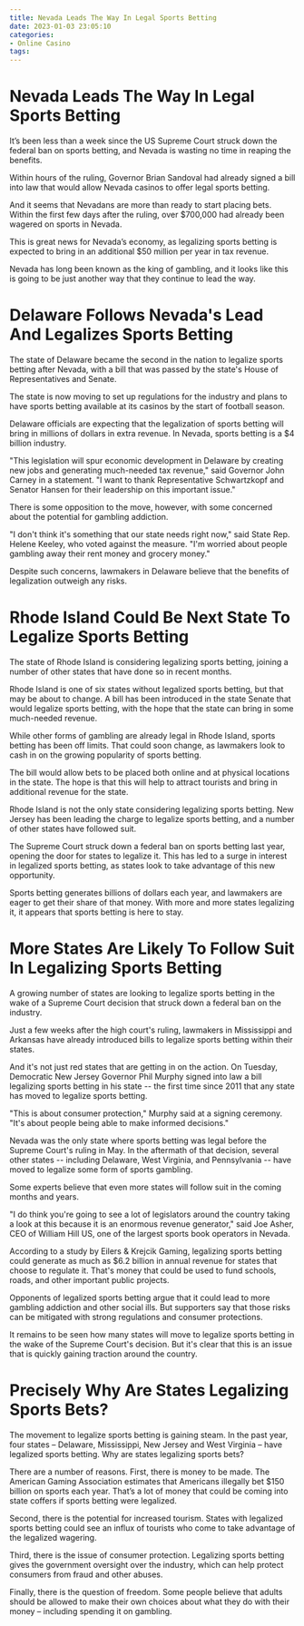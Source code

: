 ```yaml
---
title: Nevada Leads The Way In Legal Sports Betting
date: 2023-01-03 23:05:10
categories:
- Online Casino
tags:
---
```



#  Nevada Leads The Way In Legal Sports Betting

It’s been less than a week since the US Supreme Court struck down the federal ban on sports betting, and Nevada is wasting no time in reaping the benefits.

Within hours of the ruling, Governor Brian Sandoval had already signed a bill into law that would allow Nevada casinos to offer legal sports betting.

And it seems that Nevadans are more than ready to start placing bets. Within the first few days after the ruling, over $700,000 had already been wagered on sports in Nevada.

This is great news for Nevada’s economy, as legalizing sports betting is expected to bring in an additional $50 million per year in tax revenue.

Nevada has long been known as the king of gambling, and it looks like this is going to be just another way that they continue to lead the way.

#  Delaware Follows Nevada's Lead And Legalizes Sports Betting

The state of Delaware became the second in the nation to legalize sports betting after Nevada, with a bill that was passed by the state's House of Representatives and Senate.

The state is now moving to set up regulations for the industry and plans to have sports betting available at its casinos by the start of football season.

Delaware officials are expecting that the legalization of sports betting will bring in millions of dollars in extra revenue. In Nevada, sports betting is a $4 billion industry.

"This legislation will spur economic development in Delaware by creating new jobs and generating much-needed tax revenue," said Governor John Carney in a statement. "I want to thank Representative Schwartzkopf and Senator Hansen for their leadership on this important issue."

There is some opposition to the move, however, with some concerned about the potential for gambling addiction.

"I don't think it's something that our state needs right now," said State Rep. Helene Keeley, who voted against the measure. "I'm worried about people gambling away their rent money and grocery money."

Despite such concerns, lawmakers in Delaware believe that the benefits of legalization outweigh any risks.

#  Rhode Island Could Be Next State To Legalize Sports Betting

The state of Rhode Island is considering legalizing sports betting, joining a number of other states that have done so in recent months.

Rhode Island is one of six states without legalized sports betting, but that may be about to change. A bill has been introduced in the state Senate that would legalize sports betting, with the hope that the state can bring in some much-needed revenue.

While other forms of gambling are already legal in Rhode Island, sports betting has been off limits. That could soon change, as lawmakers look to cash in on the growing popularity of sports betting.

The bill would allow bets to be placed both online and at physical locations in the state. The hope is that this will help to attract tourists and bring in additional revenue for the state.

Rhode Island is not the only state considering legalizing sports betting. New Jersey has been leading the charge to legalize sports betting, and a number of other states have followed suit.

The Supreme Court struck down a federal ban on sports betting last year, opening the door for states to legalize it. This has led to a surge in interest in legalized sports betting, as states look to take advantage of this new opportunity.

Sports betting generates billions of dollars each year, and lawmakers are eager to get their share of that money. With more and more states legalizing it, it appears that sports betting is here to stay.

#  More States Are Likely To Follow Suit In Legalizing Sports Betting

A growing number of states are looking to legalize sports betting in the wake of a Supreme Court decision that struck down a federal ban on the industry.

Just a few weeks after the high court's ruling, lawmakers in Mississippi and Arkansas have already introduced bills to legalize sports betting within their states.

And it's not just red states that are getting in on the action. On Tuesday, Democratic New Jersey Governor Phil Murphy signed into law a bill legalizing sports betting in his state -- the first time since 2011 that any state has moved to legalize sports betting.

"This is about consumer protection," Murphy said at a signing ceremony. "It's about people being able to make informed decisions."

Nevada was the only state where sports betting was legal before the Supreme Court's ruling in May. In the aftermath of that decision, several other states -- including Delaware, West Virginia, and Pennsylvania -- have moved to legalize some form of sports gambling.

Some experts believe that even more states will follow suit in the coming months and years.

"I do think you're going to see a lot of legislators around the country taking a look at this because it is an enormous revenue generator," said Joe Asher, CEO of William Hill US, one of the largest sports book operators in Nevada.

According to a study by Eilers & Krejcik Gaming, legalizing sports betting could generate as much as $6.2 billion in annual revenue for states that choose to regulate it. That's money that could be used to fund schools, roads, and other important public projects.

Opponents of legalized sports betting argue that it could lead to more gambling addiction and other social ills. But supporters say that those risks can be mitigated with strong regulations and consumer protections.

It remains to be seen how many states will move to legalize sports betting in the wake of the Supreme Court's decision. But it's clear that this is an issue that is quickly gaining traction around the country.

#  Precisely Why Are States Legalizing Sports Bets?

The movement to legalize sports betting is gaining steam. In the past year, four states – Delaware, Mississippi, New Jersey and West Virginia – have legalized sports betting. Why are states legalizing sports bets?

There are a number of reasons. First, there is money to be made. The American Gaming Association estimates that Americans illegally bet $150 billion on sports each year. That’s a lot of money that could be coming into state coffers if sports betting were legalized.

Second, there is the potential for increased tourism. States with legalized sports betting could see an influx of tourists who come to take advantage of the legalized wagering.

Third, there is the issue of consumer protection. Legalizing sports betting gives the government oversight over the industry, which can help protect consumers from fraud and other abuses.

Finally, there is the question of freedom. Some people believe that adults should be allowed to make their own choices about what they do with their money – including spending it on gambling.